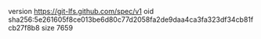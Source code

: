 version https://git-lfs.github.com/spec/v1
oid sha256:5e261605f8ce013be6d80c77d2058fa2de9daa4ca3fa323df34cb81fcb27f8b8
size 7659
